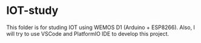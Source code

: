 # IOT-study

This folder is for studing IOT using WEMOS D1 (Arduino + ESP8266).
Also, I will try to use VSCode and PlatformIO IDE to develop this project.
